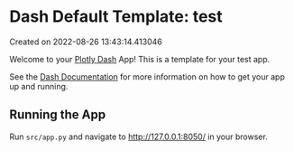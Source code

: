 # Dash Default Template: test

Created on 2022-08-26 13:43:14.413046

Welcome to your [Plotly Dash](https://plotly.com/dash/) App! This is a template for your test app.

See the [Dash Documentation](https://dash.plotly.com/introduction) for more information on how to get your app up and running.

## Running the App

Run `src/app.py` and navigate to http://127.0.0.1:8050/ in your browser.
